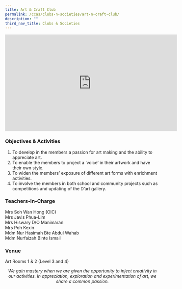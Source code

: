 ```yaml
---
title: Art & Craft Club
permalink: /ccas/clubs-n-societies/art-n-craft-club/
description: ""
third_nav_title: Clubs & Societies
---
```

<iframe allowfullscreen="" allow="accelerometer; autoplay; clipboard-write; encrypted-media; gyroscope; picture-in-picture; web-share" frameborder="0" title="YouTube video player" src="https://www.youtube.com/embed/3eD9tn0n2Y8?si=J7GMf70uQKR118sJ" height="315" width="560"></iframe>

### Objectives &amp; Activities
1.  To develop in the members a passion for art making and the ability to appreciate art.
2.  To enable the members to project a ‘voice’ in their artwork and have their own style.
3.  To widen the members’ exposure of different art forms with enrichment activities.
4.  To involve the members in both school and community projects such as competitions and updating of the D’art gallery.

### Teachers-In-Charge

Mrs Soh Wan Hong (OIC) <br>
Mrs Javis Phua-Lim <br>
Mrs Hiswary D/O Manimaran <br>
Mrs Poh Kexin <br>
Mdm Nur Hasimah Bte Abdul Wahab <br>
Mdm Nurfaizah Binte Ismail

### Venue

Art Rooms 1 &amp; 2 (Level 3 and 4)

<center><i>We gain mastery when we are given the opportunity to inject creativity in our activities. In appreciation, exploration and experimentation of art, we share a common passion.</i></center>